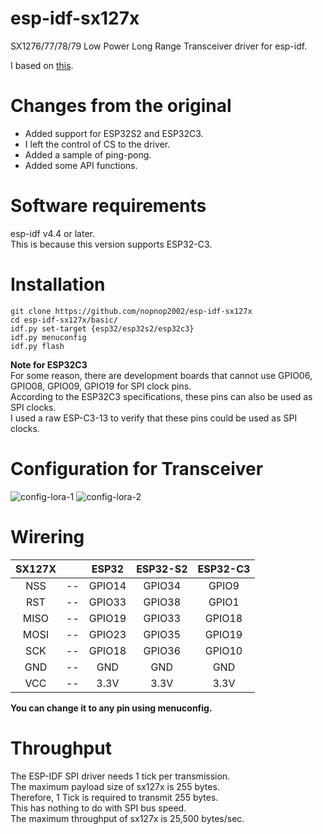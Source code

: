 # esp-idf-sx127x
SX1276/77/78/79 Low Power Long Range Transceiver driver for esp-idf.


I based on [this](https://github.com/Inteform/esp32-lora-library).

# Changes from the original   
- Added support for ESP32S2 and ESP32C3.   
- I left the control of CS to the driver.   
- Added a sample of ping-pong.   
- Added some API functions.   

# Software requirements
esp-idf v4.4 or later.   
This is because this version supports ESP32-C3.   

# Installation

```Shell
git clone https://github.com/nopnop2002/esp-idf-sx127x
cd esp-idf-sx127x/basic/
idf.py set-target {esp32/esp32s2/esp32c3}
idf.py menuconfig
idf.py flash
```

__Note for ESP32C3__   
For some reason, there are development boards that cannot use GPIO06, GPIO08, GPIO09, GPIO19 for SPI clock pins.   
According to the ESP32C3 specifications, these pins can also be used as SPI clocks.   
I used a raw ESP-C3-13 to verify that these pins could be used as SPI clocks.   


# Configuration for Transceiver   

![config-lora-1](https://user-images.githubusercontent.com/6020549/152313802-d88ed3ab-dff5-4fe5-a05f-742c2e6e0aa4.jpg)
![config-lora-2](https://user-images.githubusercontent.com/6020549/152313809-8acc38f9-cdd5-4cf0-8f7d-a499ec4c5c34.jpg)

# Wirering

|SX127X||ESP32|ESP32-S2|ESP32-C3|
|:-:|:-:|:-:|:-:|:-:|
|NSS|--|GPIO14|GPIO34|GPIO9|
|RST|--|GPIO33|GPIO38|GPIO1|
|MISO|--|GPIO19|GPIO33|GPIO18|
|MOSI|--|GPIO23|GPIO35|GPIO19|
|SCK|--|GPIO18|GPIO36|GPIO10|
|GND|--|GND|GND|GND|
|VCC|--|3.3V|3.3V|3.3V|

__You can change it to any pin using menuconfig.__   

# Throughput
The ESP-IDF SPI driver needs 1 tick per transmission.   
The maximum payload size of sx127x is 255 bytes.   
Therefore, 1 Tick is required to transmit 255 bytes.   
This has nothing to do with SPI bus speed.   
The maximum throughput of sx127x is 25,500 bytes/sec.   
